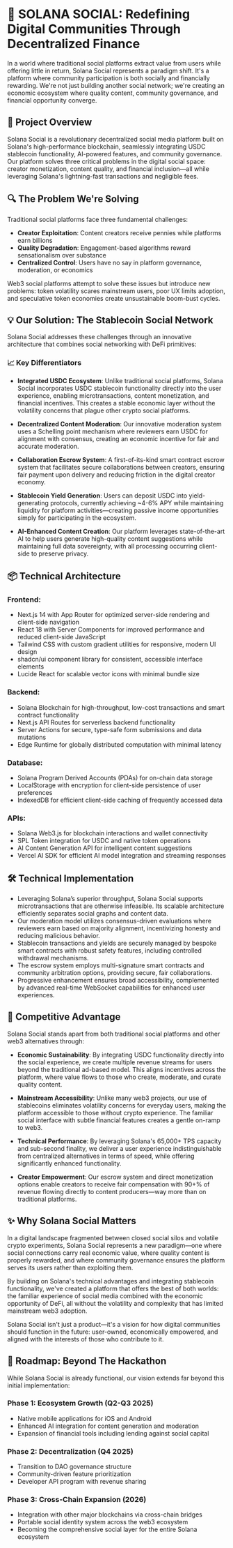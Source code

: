 # 🚀 SOLANA SOCIAL: Redefining Digital Communities Through Decentralized Finance

In a world where traditional social platforms extract value from users while offering little in return, Solana Social represents a paradigm shift. It's a platform where community participation is both socially and financially rewarding. We're not just building another social network; we're creating an economic ecosystem where quality content, community governance, and financial opportunity converge.

## 🌟 Project Overview

Solana Social is a revolutionary decentralized social media platform built on Solana's high-performance blockchain, seamlessly integrating USDC stablecoin functionality, AI-powered features, and community governance. Our platform solves three critical problems in the digital social space: creator monetization, content quality, and financial inclusion—all while leveraging Solana's lightning-fast transactions and negligible fees.

## 🔍 The Problem We're Solving

Traditional social platforms face three fundamental challenges:

- **Creator Exploitation**: Content creators receive pennies while platforms earn billions  
- **Quality Degradation**: Engagement-based algorithms reward sensationalism over substance  
- **Centralized Control**: Users have no say in platform governance, moderation, or economics

Web3 social platforms attempt to solve these issues but introduce new problems: token volatility scares mainstream users, poor UX limits adoption, and speculative token economies create unsustainable boom-bust cycles.

## 💡 Our Solution: The Stablecoin Social Network

Solana Social addresses these challenges through an innovative architecture that combines social networking with DeFi primitives:

### 📈 Key Differentiators

- **Integrated USDC Ecosystem**: Unlike traditional social platforms, Solana Social incorporates USDC stablecoin functionality directly into the user experience, enabling microtransactions, content monetization, and financial incentives. This creates a stable economic layer without the volatility concerns that plague other crypto social platforms.

- **Decentralized Content Moderation**: Our innovative moderation system uses a Schelling point mechanism where reviewers earn USDC for alignment with consensus, creating an economic incentive for fair and accurate moderation.

- **Collaboration Escrow System**: A first-of-its-kind smart contract escrow system that facilitates secure collaborations between creators, ensuring fair payment upon delivery and reducing friction in the digital creator economy.

- **Stablecoin Yield Generation**: Users can deposit USDC into yield-generating protocols, currently achieving ~4-6% APY while maintaining liquidity for platform activities—creating passive income opportunities simply for participating in the ecosystem.

- **AI-Enhanced Content Creation**: Our platform leverages state-of-the-art AI to help users generate high-quality content suggestions while maintaining full data sovereignty, with all processing occurring client-side to preserve privacy.

## 📦 Technical Architecture

### Frontend:
- Next.js 14 with App Router for optimized server-side rendering and client-side navigation  
- React 18 with Server Components for improved performance and reduced client-side JavaScript  
- Tailwind CSS with custom gradient utilities for responsive, modern UI design  
- shadcn/ui component library for consistent, accessible interface elements  
- Lucide React for scalable vector icons with minimal bundle size  

### Backend:
- Solana Blockchain for high-throughput, low-cost transactions and smart contract functionality  
- Next.js API Routes for serverless backend functionality  
- Server Actions for secure, type-safe form submissions and data mutations  
- Edge Runtime for globally distributed computation with minimal latency  

### Database:
- Solana Program Derived Accounts (PDAs) for on-chain data storage  
- LocalStorage with encryption for client-side persistence of user preferences  
- IndexedDB for efficient client-side caching of frequently accessed data  

### APIs:
- Solana Web3.js for blockchain interactions and wallet connectivity  
- SPL Token integration for USDC and native token operations  
- AI Content Generation API for intelligent content suggestions  
- Vercel AI SDK for efficient AI model integration and streaming responses  

## 🛠️ Technical Implementation

- Leveraging Solana’s superior throughput, Solana Social supports microtransactions that are otherwise infeasible. Its scalable architecture efficiently separates social graphs and content data.  
- Our moderation model utilizes consensus-driven evaluations where reviewers earn based on majority alignment, incentivizing honesty and reducing malicious behavior.  
- Stablecoin transactions and yields are securely managed by bespoke smart contracts with robust safety features, including controlled withdrawal mechanisms.  
- The escrow system employs multi-signature smart contracts and community arbitration options, providing secure, fair collaborations.  
- Progressive enhancement ensures broad accessibility, complemented by advanced real-time WebSocket capabilities for enhanced user experiences.  

## 💪 Competitive Advantage

Solana Social stands apart from both traditional social platforms and other web3 alternatives through:

- **Economic Sustainability**: By integrating USDC functionality directly into the social experience, we create multiple revenue streams for users beyond the traditional ad-based model. This aligns incentives across the platform, where value flows to those who create, moderate, and curate quality content.

- **Mainstream Accessibility**: Unlike many web3 projects, our use of stablecoins eliminates volatility concerns for everyday users, making the platform accessible to those without crypto experience. The familiar social interface with subtle financial features creates a gentle on-ramp to web3.

- **Technical Performance**: By leveraging Solana's 65,000+ TPS capacity and sub-second finality, we deliver a user experience indistinguishable from centralized alternatives in terms of speed, while offering significantly enhanced functionality.

- **Creator Empowerment**: Our escrow system and direct monetization options enable creators to receive fair compensation with 90+% of revenue flowing directly to content producers—way more than on traditional platforms.

## ✨ Why Solana Social Matters

In a digital landscape fragmented between closed social silos and volatile crypto experiments, Solana Social represents a new paradigm—one where social connections carry real economic value, where quality content is properly rewarded, and where community governance ensures the platform serves its users rather than exploiting them.

By building on Solana's technical advantages and integrating stablecoin functionality, we've created a platform that offers the best of both worlds: the familiar experience of social media combined with the economic opportunity of DeFi, all without the volatility and complexity that has limited mainstream web3 adoption.

Solana Social isn't just a product—it's a vision for how digital communities should function in the future: user-owned, economically empowered, and aligned with the interests of those who contribute to it.

## 📅 Roadmap: Beyond The Hackathon

While Solana Social is already functional, our vision extends far beyond this initial implementation:

### Phase 1: Ecosystem Growth (Q2-Q3 2025)
- Native mobile applications for iOS and Android  
- Enhanced AI integration for content generation and moderation  
- Expansion of financial tools including lending against social capital  

### Phase 2: Decentralization (Q4 2025)
- Transition to DAO governance structure  
- Community-driven feature prioritization  
- Developer API program with revenue sharing  

### Phase 3: Cross-Chain Expansion (2026)
- Integration with other major blockchains via cross-chain bridges  
- Portable social identity system across the web3 ecosystem  
- Becoming the comprehensive social layer for the entire Solana ecosystem  
